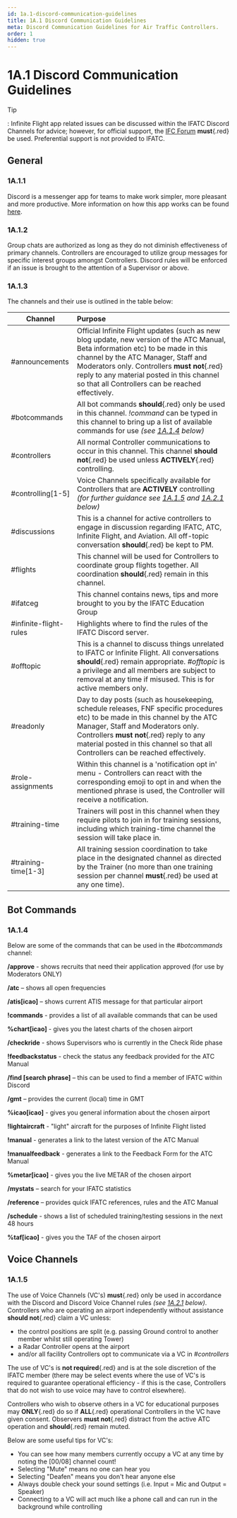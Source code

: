 ```yaml
---
id: 1a.1-discord-communication-guidelines
title: 1A.1 Discord Communication Guidelines
meta: Discord Communication Guidelines for Air Traffic Controllers.
order: 1
hidden: true
---
```


# 1A.1  Discord Communication Guidelines

 

Tip

: Infinite Flight app related issues can be discussed within the IFATC Discord Channels for advice; however, for official support, the [IFC Forum](https://community.infiniteflight.com/c/support/17) **must**{.red} be used. Preferential support is not provided to IFATC.



## General

### 1A.1.1    

Discord is a messenger app for teams to make work simpler, more pleasant and more productive. More information on how this app works can be found [here](https://support.discord.com/hc/en-us).



### 1A.1.2    

Group chats are authorized as long as they do not diminish effectiveness of primary channels. Controllers are encouraged to utilize group messages for specific interest groups amongst Controllers. Discord rules will be enforced if an issue is brought to the attention of a Supervisor or above.

 

### 1A.1.3   

 The channels and their use is outlined in the table below:

| **Channel**            | **Purpose**                                                  |
| ---------------------- | :----------------------------------------------------------- |
| #announcements         | Official Infinite Flight updates (such as new blog update, new version of the ATC Manual, Beta information etc) to be made in this channel by the ATC Manager, Staff and Moderators only. Controllers **must not**{.red} reply to any material posted in this channel so that all Controllers can be reached effectively. |
| #botcommands           | All bot commands **should**{.red} only be used in this channel. *!command* can be typed in this channel to bring up a list of available commands for use *(see [1A.1.4](/guide/atc-manual/1a.-new-entrants/1a.1-discord-communication-guidelines#1a.1.4) below)* |
| #controllers           | All normal Controller communications to occur in this channel. This channel **should not**{.red} be used unless **ACTIVELY**{.red} controlling. |
| #controlling[1-5]      | Voice Channels specifically available for Controllers that are **ACTIVELY** controlling *(for further guidance see [1A.1.5](/guide/atc-manual/1a.-new-entrants/1a.1-discord-communication-guidelines#1a.1.5) and [1A.2.1](/guide/atc-manual/1a.-new-entrants/1a.2-general-rules#1a.2.1) below)* |
| #discussions           | This is a channel for active controllers to engage in discussion regarding IFATC, ATC, Infinite Flight, and Aviation. All off-topic conversation **should**{.red} be kept to PM. |
| #flights               | This channel will be used for Controllers to coordinate group flights together. All coordination **should**{.red} remain in this channel. |
| #ifatceg               | This channel contains news, tips and more brought to you by the IFATC Education Group |
| #infinite-flight-rules | Highlights where to find the rules of the IFATC Discord server. |
| #offtopic              | This is a channel to discuss things unrelated to IFATC or Infinite Flight. All conversations **should**{.red} remain appropriate. *#offtopic* is a privilege and all members are subject to removal at any time if misused. This is for active members only. |
| #readonly              | Day to day posts (such as housekeeping, schedule releases, FNF specific procedures etc) to be made in this channel by the ATC Manager, Staff and Moderators only. Controllers **must not**{.red} reply to any material posted in this channel so that all Controllers can be reached effectively. |
| #role-assignments      | Within this channel is a 'notification opt in' menu - Controllers can react with the corresponding emoji to opt in and when the mentioned phrase is used, the Controller will receive a notification. |
| #training-time         | Trainers will post in this channel when they require pilots to join in for training sessions, including which training-time channel the session will take place in. |
| #training-time[1-3]    | All training session coordination to take place in the designated channel as directed by the Trainer (no more than one training session per channel **must**{.red} be used at any one time). |



## Bot Commands

### 1A.1.4

Below are some of the commands that can be used in the *#botcommands* channel:

 

**/approve** - shows recruits that need their application approved (for use by Moderators ONLY)

**/atc** – shows all open frequencies

**/atis[icao]** – shows current ATIS message for that particular airport

**!commands** - provides a list of all available commands that can be used

**%chart[icao]** - gives you the latest charts of the chosen airport

**/checkride** - shows Supervisors who is currently in the Check Ride phase

**!feedbackstatus** - check the status any feedback provided for the ATC Manual

**/find [search phrase]** – this can be used to find a member of IFATC within Discord

**/gmt** – provides the current (local) time in GMT

**%icao[icao]** - gives you general information about the chosen airport

**!lightaircraft** - "light" aircraft for the purposes of Infinite Flight listed

**!manual** - generates a link to the latest version of the ATC Manual

**!manualfeedback** - generates a link to the Feedback Form for the ATC Manual

**%metar[icao]** - gives you the live METAR of the chosen airport

**/mystats** – search for your IFATC statistics

**/reference** – provides quick IFATC references, rules and the ATC Manual

**/schedule** - shows a list of scheduled training/testing sessions in the next 48 hours

**%taf[icao]** - gives you the TAF of the chosen airport



## Voice Channels

### 1A.1.5

The use of Voice Channels (VC's) **must**{.red} only be used in accordance with the Discord and Discord Voice Channel rules *(see [1A.2.1](/guide/atc-manual/1a.-new-entrants/1a.2-general-rules#1a.2.1) below)*. Controllers who are operating an airport independently without assistance **should not**{.red} claim a VC unless:

- the control positions are split (e.g. passing Ground control to another member whilst still operating Tower)
- a Radar Controller opens at the airport
- and/or all facility Controllers opt to communicate via a VC in *#controllers*



The use of VC's is **not required**{.red} and is at the sole discretion of the IFATC member (there may be select events where the use of VC's is required to guarantee operational efficiency - if this is the case, Controllers that do not wish to use voice may have to control elsewhere).

Controllers who wish to observe others in a VC for educational purposes may **ONLY**{.red} do so if **ALL**{.red} operational Controllers in the VC have given consent. Observers **must not**{.red} distract from the active ATC operation and **should**{.red} remain muted.



Below are some useful tips for VC's:

- You can see how many members currently occupy a VC at any time by noting the [00/08] channel count!
- Selecting "Mute" means no one can hear you
- Selecting "Deafen" means you don't hear anyone else
- Always double check your sound settings (i.e. Input = Mic and Output = Speaker)
- Connecting to a VC will act much like a phone call and can run in the background while controlling